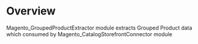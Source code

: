 # Overview

Magento_GroupedProductExtractor module extracts Grouped Product data which consumed by Magento_CatalogStorefrontConnector module 